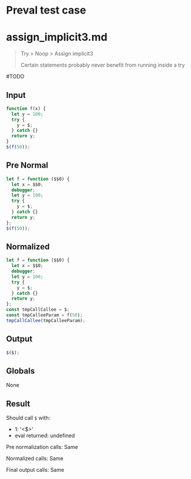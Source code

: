 # Preval test case

# assign_implicit3.md

> Try > Noop > Assign implicit3
>
> Certain statements probably never benefit from running inside a try

#TODO

## Input

`````js filename=intro
function f(x) {
  let y = 100;
  try {
    y = $;
  } catch {}
  return y;
}
$(f(50));
`````

## Pre Normal

`````js filename=intro
let f = function ($$0) {
  let x = $$0;
  debugger;
  let y = 100;
  try {
    y = $;
  } catch {}
  return y;
};
$(f(50));
`````

## Normalized

`````js filename=intro
let f = function ($$0) {
  let x = $$0;
  debugger;
  let y = 100;
  try {
    y = $;
  } catch {}
  return y;
};
const tmpCallCallee = $;
const tmpCalleeParam = f(50);
tmpCallCallee(tmpCalleeParam);
`````

## Output

`````js filename=intro
$($);
`````

## Globals

None

## Result

Should call `$` with:
 - 1: '<$>'
 - eval returned: undefined

Pre normalization calls: Same

Normalized calls: Same

Final output calls: Same
